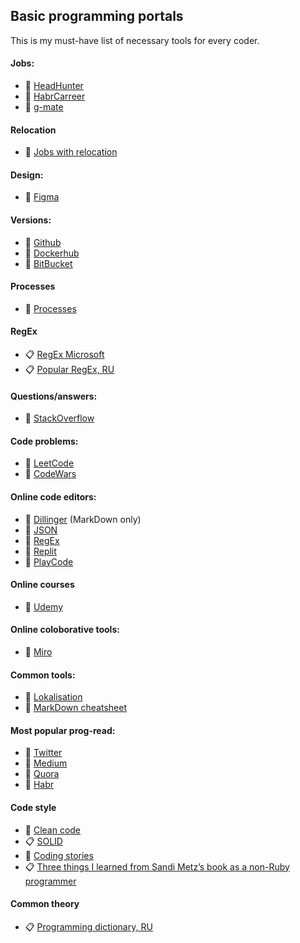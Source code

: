 ## Basic programming portals
This is my must-have list of necessary tools for every coder.

#### Jobs:
- 🤖 [HeadHunter](https://hh.ru)
- 🤖 [HabrCarreer](https://career.habr.com/)
- 🤖 [g-mate](https://gms.tech/)

#### Relocation
- 🤖 [Jobs with relocation](https://relocate.me/)

#### Design:
- 🤖 [Figma](https://www.figma.com/login)

#### Versions:
- 🤖 [Github](https://github.com)
- 🤖 [Dockerhub](https://hub.docker.com/)
- 🤖 [BitBucket](https://bitbucket.org/)

#### Processes
- 🔖 [Processes](./processes.md)

#### RegEx
- 📋 [RegEx Microsoft](https://docs.microsoft.com/en-us/dotnet/standard/base-types/regular-expression-language-quick-reference)
- 📋 [Popular RegEx, RU](https://habr.com/ru/post/123845/)

#### Questions/answers:
- 🤖 [StackOverflow](https://stackoverflow.com/)

#### Code problems:
- 🤖 [LeetCode](https://leetcode.com/)
- 🤖 [CodeWars](https://www.codewars.com/)

#### Online code editors:
- 🤖 [Dillinger](https://dillinger.io/) (MarkDown only)
- 🤖 [JSON](https://jsoneditoronline.org/)
- 🤖 [RegEx](https://regex101.com/)
- 🤖 [Replit](https://replit.com/languages/nodejs)
- 🤖 [PlayCode](https://playcode.io/new/)

#### Online courses
- 🤖 [Udemy](https://www.udemy.com/)

#### Online coloborative tools:
- 🤖 [Miro](https://miro.com/)

#### Common tools:
- 🤖 [Lokalisation](https://lokalise.com/home)
- 🧾 [MarkDown cheatsheet](https://www.markdownguide.org/cheat-sheet/)

#### Most popular prog-read:
- 🤖 [Twitter](https://twitter.com/)
- 🤖 [Medium](https://medium.com/)
- 🤖 [Quora](https://www.quora.com/)
- 🤖 [Habr](https://habr.com/)

#### Code style
- 📖 [Clean code](https://github.com/ryanmcdermott/clean-code-javascript)
- 📋 [SOLID](https://medium.com/webbdev/solid-4ffc018077da)
- 🤖 [Coding stories](https://codingstories.io/)
- 📋 [Three things I learned from Sandi Metz’s book as a non-Ruby programmer](https://medium.com/@mithi/review-sandi-metz-s-poodr-ch-1-4-wip-d4daac417665)

#### Common theory
- 📋 [Programming dictionary, RU](https://github.com/HowProgrammingWorks/Dictionary)
